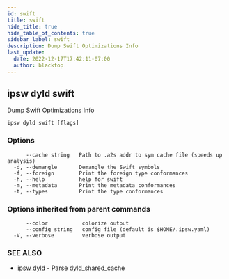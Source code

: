 ```yaml
---
id: swift
title: swift
hide_title: true
hide_table_of_contents: true
sidebar_label: swift
description: Dump Swift Optimizations Info
last_update:
  date: 2022-12-17T17:42:11-07:00
  author: blacktop
---
```

## ipsw dyld swift

Dump Swift Optimizations Info

```
ipsw dyld swift [flags]
```

### Options

```
      --cache string   Path to .a2s addr to sym cache file (speeds up analysis)
  -d, --demangle       Demangle the Swift symbols
  -f, --foreign        Print the foreign type conformances
  -h, --help           help for swift
  -m, --metadata       Print the metadata conformances
  -t, --types          Print the type conformances
```

### Options inherited from parent commands

```
      --color           colorize output
      --config string   config file (default is $HOME/.ipsw.yaml)
  -V, --verbose         verbose output
```

### SEE ALSO

* [ipsw dyld](/docs/cli/ipsw/dyld)	 - Parse dyld_shared_cache

